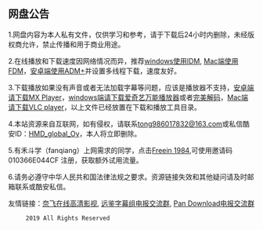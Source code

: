 网盘公告
-------------
1.网盘内容为本人私有文件，仅供学习和参考，请于下载后24小时内删除，未经版权商允许，禁止传播和用于商业用途。

2.在线播放和下载速度因网络情况而异，推荐[windows使用IDM](http://t.cn/ESbHJ0T), [Mac端使用FDM](http://down-www.newasp.net/pcdown/soft/mac/fdm.dmg)，[安卓端使用ADM+](http://t.cn/ESbHwEq)并设置多线程下载，速度友好。


3.下载播放如果没有声音或者无法加载字幕等问题，应该是播放器不支持，[安卓端请下载MX Player](https://www.lanzous.com/i3y98aj)，[windows端请下载爱奇艺万能播放器](http://app.iqiyi.com/pc/wnplayer/index.html)或者[完美解码](http://dl-t1.wmzhe.com/13/13163/PureCodec20190329.exe)，[Mac端请下载VLC player](http://m6.pc6.com/xuh6/vlc306.dmg)，以上文件已经放置在下载和播放工具目录。

4.本站资源来自互联网，如有侵权，请联系<tong986017832@163.com>或私信酷安ID：[HMD_global_Oy](http://www.coolapk.com/u/885730
)，本人将立即删除。

5.有禾斗学（fanqiang）上网需求的同学，点击[Freein 1984](https://freein1984.com/),可使用邀请码 010366E044CF 注册，获取额外试用流量。

6.请务必遵守中华人民共和国法律法规之要求。资源链接失效和其他疑问请及时邮箱联系或酷安私信。 

  友情链接：[奈飞在线高清影视](https://www.nfmovies.com/), [远鉴字幕组电报交流群](https://t.me/joinchat/KmUaGRU5OgWsuv27BABIDg), [Pan Download电报交流群](https://t.me/joinchat/Lz9fSlOgUUyinc5N7Gv6tg)
 
        
         2019 All Rights Reserved 
